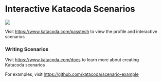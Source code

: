 # Interactive Katacoda Scenarios

[![](http://shields.katacoda.com/katacoda/passtech/count.svg)](https://www.katacoda.com/passtech "Get your profile on Katacoda.com")

Visit https://www.katacoda.com/passtech to view the profile and interactive scenarios

### Writing Scenarios
Visit https://www.katacoda.com/docs to learn more about creating Katacoda scenarios

For examples, visit https://github.com/katacoda/scenario-example
